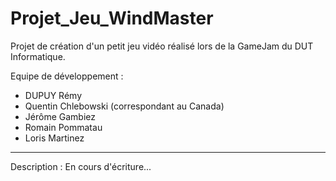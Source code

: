 # Projet_Jeu_WindMaster
Projet de création d'un petit jeu vidéo réalisé lors de la GameJam du DUT Informatique. 

Equipe de développement : 
- DUPUY Rémy 
- Quentin Chlebowski (correspondant au Canada) 
- Jérôme Gambiez
- Romain Pommatau
- Loris Martinez
---

Description :
En cours d'écriture... 
